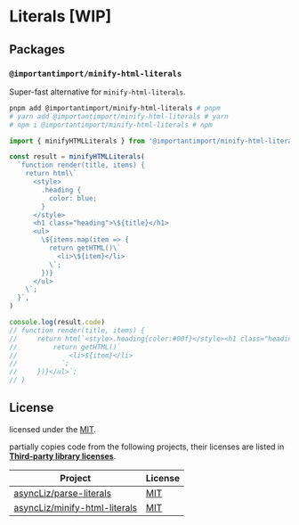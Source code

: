 # Literals [WIP]

<!-- It's very difficult, and it's not working right now. -->

## Packages

### `@importantimport/minify-html-literals`

Super-fast alternative for `minify-html-literals`.

```bash
pnpm add @importantimport/minify-html-literals # pnpm
# yarn add @importantimport/minify-html-literals # yarn
# npm i @importantimport/minify-html-literals # npm
```

```ts
import { minifyHTMLLiterals } from '@importantimport/minify-html-literals'

const result = minifyHTMLLiterals(
  `function render(title, items) {
    return html\`
      <style>
        .heading {
          color: blue;
        }
      </style>
      <h1 class="heading">\${title}</h1>
      <ul>
        \${items.map(item => {
          return getHTML()\`
            <li>\${item}</li>
          \`;
        })}
      </ul>
    \`;
  }`,
)

console.log(result.code)
// function render(title, items) {
//     return html`<style>.heading{color:#00f}</style><h1 class="heading">${title}</h1><ul>${items.map((item)=>{
//         return getHTML()`
//             <li>${item}</li>
//           `;
//     })}</ul>`;
// }
```

## License

licensed under the [MIT](./LICENSE.md).

partially copies code from the following projects, their licenses are listed in [**Third-party library licenses**](./THIRD-PARTY-LICENSE.md).

| Project       | License       |
| ------------- | ------------- |
| [asyncLiz/parse-literals](https://github.com/asyncLiz/parse-literals) | [MIT](https://github.com/asyncLiz/parse-literals/blob/master/LICENSE.md) |
| [asyncLiz/minify-html-literals](https://github.com/asyncLiz/minify-html-literals) | [MIT](https://github.com/asyncLiz/minify-html-literals/blob/master/LICENSE.md) |
